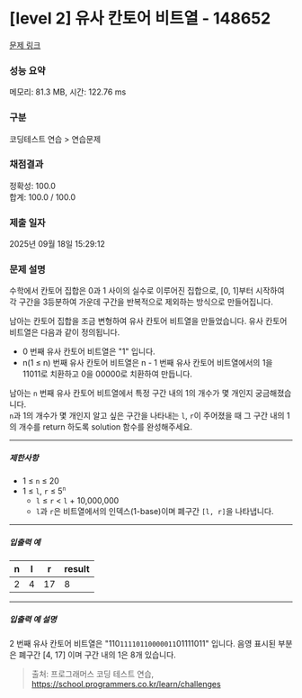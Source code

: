 # [level 2] 유사 칸토어 비트열 - 148652 

[문제 링크](https://school.programmers.co.kr/learn/courses/30/lessons/148652) 

### 성능 요약

메모리: 81.3 MB, 시간: 122.76 ms

### 구분

코딩테스트 연습 > 연습문제

### 채점결과

정확성: 100.0<br/>합계: 100.0 / 100.0

### 제출 일자

2025년 09월 18일 15:29:12

### 문제 설명

<p>수학에서 칸토어 집합은 0과 1 사이의 실수로 이루어진 집합으로, [0, 1]부터 시작하여 각 구간을 3등분하여 가운데 구간을 반복적으로 제외하는 방식으로 만들어집니다.</p>

<p>남아는 칸토어 집합을 조금 변형하여 유사 칸토어 비트열을 만들었습니다. 유사 칸토어 비트열은 다음과 같이 정의됩니다.</p>

<ul>
<li>0 번째 유사 칸토어 비트열은 "1" 입니다.</li>
<li>n(1 ≤ n) 번째 유사 칸토어 비트열은 n - 1 번째 유사 칸토어 비트열에서의 1을 11011로 치환하고 0을 00000로 치환하여 만듭니다.</li>
</ul>

<p>남아는 <code>n</code> 번째 유사 칸토어 비트열에서 특정 구간 내의 1의 개수가 몇 개인지 궁금해졌습니다.<br>
<code>n</code>과 1의 개수가 몇 개인지 알고 싶은 구간을 나타내는 <code>l</code>, <code>r</code>이 주어졌을 때 그 구간 내의 1의 개수를 return 하도록 solution 함수를 완성해주세요.</p>

<hr>

<h5>제한사항</h5>

<ul>
<li>1 ≤ <code>n</code> ≤ 20</li>
<li>1 ≤ <code>l</code>, <code>r</code> ≤ 5<sup><code>n</code></sup>

<ul>
<li><code>l</code> ≤ <code>r</code> &lt; <code>l</code> + 10,000,000</li>
<li><code>l</code>과 <code>r</code>은 비트열에서의 인덱스(1-base)이며 폐구간 <code>[l, r]</code>을 나타냅니다.</li>
</ul></li>
</ul>

<hr>

<h5>입출력 예</h5>
<table class="table">
        <thead><tr>
<th>n</th>
<th>l</th>
<th>r</th>
<th>result</th>
</tr>
</thead>
        <tbody><tr>
<td>2</td>
<td>4</td>
<td>17</td>
<td>8</td>
</tr>
</tbody>
      </table>
<hr>

<h5>입출력 예 설명</h5>

<p>2 번째 유사 칸토어 비트열은 "110<code>11110110000011</code>01111011" 입니다. 음영 표시된 부분은 폐구간 [4, 17] 이며 구간 내의 1은 8개 있습니다.</p>


> 출처: 프로그래머스 코딩 테스트 연습, https://school.programmers.co.kr/learn/challenges